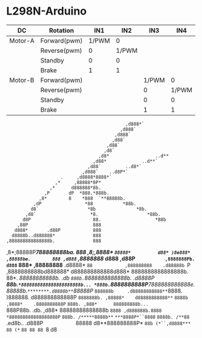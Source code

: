 # L298N-Arduino

| DC        | Rotation        |  IN1  |  IN2  |  IN3  |  IN4  |
|-----------|-----------------|-------|-------|-------|-------|
| Motor-A   |  Forward(pwm)   | 1/PWM | 0     |       |       |
|           |  Reverse(pwm)   |   0   | 1/PWM |       |       |
|           |  Standby        |   0   |   0   |       |       |
|           |  Brake          |   1   |   1   |       |       |
| Motor-B   |  Forward(pwm)   |       |       | 1/PWM | 0     |
|           |  Reverse(pwm)   |       |       |   0   | 1/PWM |
|           |  Standby        |       |       |   0   |   0   |
|           |  Brake          |       |       |   1   |   1   |


                                                ,d888*`
                                              ,d888`
                                            ,d888`
                                           ,d88`
                                         ,d88`
                                        ,d8`
                                      ,d8*                 ..d**
                                    ,d88*             ..d**`
                                  ,d88`         ..d8*`
                                ,d888`    ..d8P*`
                        .     ,d8888*8888*`
                      ,*     ,88888*8P*
                    ,*      d888888*8b.
                  ,P       dP  *888.*888b.
                ,8*        8    *888  `**88888b.
              ,dP                *88           *88b.
             d8`                  *8b               *8b.
           ,d8`                    *8.                  *88b.
          d8P                       88.                    *88b
        ,88P                        888
       d888*       .d88P            888
      d8888b..d888888*              888
    ,888888888888888b.              888
   ,8*;88888P*****788888888ba.      888
  ,8;,8888*        `88888*          d88*
  )8e888*          ,88888be.        888
 ,d888`           ,8888888***     d888
,d88P`           ,8888888Pb.     d888`
888*            ,88888888**   .d8888*
`88            ,888888888    .d88888b
 `P           ,8888888888bd888888*
              d888888888888d888*
              8888888888888888b.
              88*. *88888888888b.        .db
              `888b.`8888888888888b. .d8888P
               **88b.`*8888888888888888888888b...
                *888b.`*8888888888P***7888888888888e.
                 88888b.`********.d8888b**`88888P*
                 `888888b     .d88888888888**`8888.
                  )888888.   d888888888888P   `8888888b.
                 ,88888*    d88888888888**`    `8888b
                ,8888*    .8888888888P`          `888b.
               ,888*      888888888b...            `888P88b.
      .db.   ,d88*        88888888888888b          `8888
  ,d888888b.8888`         `*888888888888888888P`   `888b.
 /*****8888b**`              `***8888P*``8888`       `8888b.
      /**88`                 .ed8b..  .d888P`            `88888
                           d8**888888888P*               `88b
                          (*``,d8888***`                    `88
                             (*`                             `88
                                                              88
                                                              88
                                                             `8
                                                             d8
